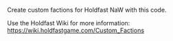 Create custom factions for Holdfast NaW with this code.

Use the Holdfast Wiki for more information: https://wiki.holdfastgame.com/Custom_Factions
